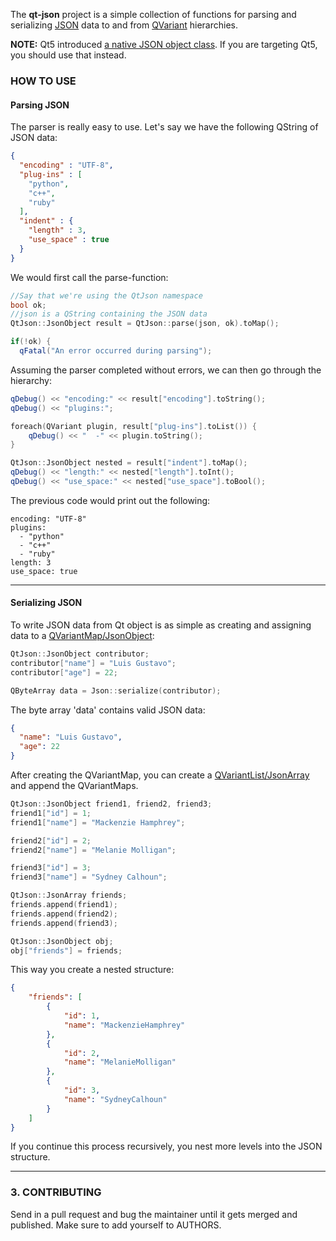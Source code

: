 The **qt-json** project is a simple collection of functions for parsing and serializing [JSON][js] data to and from [QVariant][var] 
hierarchies.

**NOTE:** Qt5 introduced [a native JSON object class][qt5]. If you are targeting Qt5, you should use that instead.

### HOW TO USE ###
#### Parsing JSON ####

The parser is really easy to use. Let's say we have the following 
QString of JSON data:

```json
{
  "encoding" : "UTF-8",
  "plug-ins" : [
    "python",
    "c++",
    "ruby"
  ],
  "indent" : {
    "length" : 3,
    "use_space" : true
  }
}
```

We would first call the parse-function:

```cpp
//Say that we're using the QtJson namespace
bool ok;
//json is a QString containing the JSON data
QtJson::JsonObject result = QtJson::parse(json, ok).toMap();

if(!ok) {
  qFatal("An error occurred during parsing");
```

Assuming the parser completed without errors, we can then
go through the hierarchy:

```cpp
qDebug() << "encoding:" << result["encoding"].toString();
qDebug() << "plugins:";

foreach(QVariant plugin, result["plug-ins"].toList()) {
    qDebug() << "  -" << plugin.toString();
}

QtJson::JsonObject nested = result["indent"].toMap();
qDebug() << "length:" << nested["length"].toInt();
qDebug() << "use_space:" << nested["use_space"].toBool();
```

The previous code would print out the following:

    encoding: "UTF-8"
    plugins:
      - "python"
      - "c++"
      - "ruby"
    length: 3
    use_space: true

---

#### Serializing JSON ####
To write JSON data from Qt object is as simple as creating and assigning data to a [QVariantMap/JsonObject][varmap]:

```cpp
QtJson::JsonObject contributor;
contributor["name"] = "Luis Gustavo";
contributor["age"] = 22;

QByteArray data = Json::serialize(contributor);
```

The byte array 'data' contains valid JSON data:

```json
{
  "name": "Luis Gustavo",
  "age": 22
}
```

After creating the QVariantMap, you can create a [QVariantList/JsonArray][varlist] and append the QVariantMaps. 

```cpp    
QtJson::JsonObject friend1, friend2, friend3;
friend1["id"] = 1;
friend1["name"] = "Mackenzie Hamphrey";

friend2["id"] = 2;
friend2["name"] = "Melanie Molligan";

friend3["id"] = 3;
friend3["name"] = "Sydney Calhoun";

QtJson::JsonArray friends;
friends.append(friend1);
friends.append(friend2);
friends.append(friend3);

QtJson::JsonObject obj;
obj["friends"] = friends;
```

This way you create a nested structure:

```json
{
    "friends": [
        {
            "id": 1,
            "name": "MackenzieHamphrey"
        },
        {
            "id": 2,
            "name": "MelanieMolligan"
        },
        {
            "id": 3,
            "name": "SydneyCalhoun"
        }
    ]
}
```

If you continue this process recursively, you nest more levels into the JSON structure.

---

### 3. CONTRIBUTING ###

Send in a pull request and bug the maintainer until it gets merged and published. 
Make sure to add yourself to AUTHORS.


[js]: http://www.json.org/ "JSON Standard specification"
[var]: http://qt-project.org/doc/qt-4.8/qvariant.html "QVariant class reference"
[qt5]: http://qt-project.org/doc/qt-5.0/qtcore/qjsonobject.html "Qt5 QJsonObject class reference"
[varmap]: http://qt-project.org/doc/qt-4.8/qvariant.html#QVariantMap-typedef "Qt4 QVariantMap class reference"
[varlist]: http://qt-project.org/doc/qt-4.8/qvariant.html#QVariantList-typedef "Qt4 QVariantList class reference"
